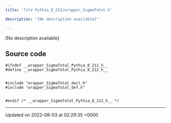 ```yaml
---
title: 'file Pythia_8_212/wrapper_SigmaTotal.h'

description: "[No description available]"

---
```







[No description available]




## Source code

```
#ifndef __wrapper_SigmaTotal_Pythia_8_212_h__
#define __wrapper_SigmaTotal_Pythia_8_212_h__


#include "wrapper_SigmaTotal_decl.h"
#include "wrapper_SigmaTotal_def.h"


#endif /* __wrapper_SigmaTotal_Pythia_8_212_h__ */
```


-------------------------------

Updated on 2022-08-03 at 02:29:35 +0000
